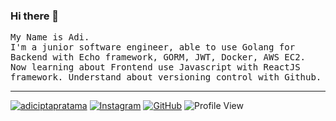### Hi there 👋

<samp>
  My Name is Adi.
  <br>I'm a junior software engineer, able to use Golang for Backend with Echo framework, GORM, JWT, Docker, AWS EC2. Now learning about Frontend use Javascript with ReactJS framework. Understand about versioning control with Github.
</samp>

<hr>

[![adiciptapratama](https://img.shields.io/badge/-adiciptapratama-blue?style=flat&logo=Linkedin&logoColor=white&link=https://www.linkedin.com/in/adi-cipta-pratama/)](https://www.linkedin.com/in/adi-cipta-pratama/)
[![Instagram](https://img.shields.io/badge/-adiciptapratama-DD2A7B?style=flat&logo=Instagram&logoColor=white&link=https://www.instagram.com/adiciptapratama/)](https://www.instagram.com/adiciptapratama/)
[![GitHub](https://img.shields.io/badge/-adicipta-333333?style=flat&logo=Github&logoColor=white&link=https://github.com/adicipta)](https://github.com/adicipta)
![Profile View](https://visitor-badge.laobi.icu/badge?page_id=adicipta.visitor-badge)

<!--
**adicipta/adicipta** is a ✨ _special_ ✨ repository because its `README.md` (this file) appears on your GitHub profile.

Here are some ideas to get you started:

- 🔭 I’m currently working on ...
- 🌱 I’m currently learning ...
- 👯 I’m looking to collaborate on ...
- 🤔 I’m looking for help with ...
- 💬 Ask me about ...
- 📫 How to reach me: ...
- 😄 Pronouns: ...
- ⚡ Fun fact: ...
-->
